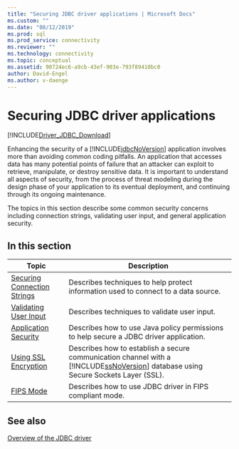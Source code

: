 ```yaml
---
title: "Securing JDBC driver applications | Microsoft Docs"
ms.custom: ""
ms.date: "08/12/2019"
ms.prod: sql
ms.prod_service: connectivity
ms.reviewer: ""
ms.technology: connectivity
ms.topic: conceptual
ms.assetid: 90724ec6-a9cb-43ef-903e-793f89410bc0
author: David-Engel
ms.author: v-daenge
---
```

# Securing JDBC driver applications

[!INCLUDE[Driver_JDBC_Download](../../includes/driver_jdbc_download.md)]

Enhancing the security of a [!INCLUDE[jdbcNoVersion](../../includes/jdbcnoversion_md.md)] application involves more than avoiding common coding pitfalls. An application that accesses data has many potential points of failure that an attacker can exploit to retrieve, manipulate, or destroy sensitive data. It is important to understand all aspects of security, from the process of threat modeling during the design phase of your application to its eventual deployment, and continuing through its ongoing maintenance.  
  
The topics in this section describe some common security concerns including connection strings, validating user input, and general application security.  
  
## In this section  
  
| Topic                                                                            | Description                                                                                                                                                           |
| -------------------------------------------------------------------------------- | --------------------------------------------------------------------------------------------------------------------------------------------------------------------- |
| [Securing Connection Strings](../../connect/jdbc/securing-connection-strings.md) | Describes techniques to help protect information used to connect to a data source.                                                                                    |
| [Validating User Input](../../connect/jdbc/validating-user-input.md)             | Describes techniques to validate user input.                                                                                                                          |
| [Application Security](../../connect/jdbc/application-security.md)               | Describes how to use Java policy permissions to help secure a JDBC driver application.                                                                                |
| [Using SSL Encryption](../../connect/jdbc/using-ssl-encryption.md)               | Describes how to establish a secure communication channel with a [!INCLUDE[ssNoVersion](../../includes/ssnoversion-md.md)] database using Secure Sockets Layer (SSL). |
| [FIPS Mode](../../connect/jdbc/fips-mode.md)                                     | Describes how to use JDBC driver in FIPS compliant mode.                                                                                                              |
  
## See also  

 [Overview of the JDBC driver](../../connect/jdbc/overview-of-the-jdbc-driver.md)  
